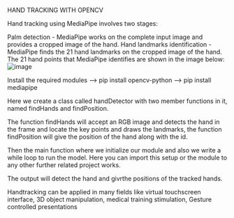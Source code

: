 HAND TRACKING WITH OPENCV

Hand tracking using MediaPipe involves two stages:

Palm detection - MediaPipe works on the complete input image and provides a cropped image of the hand.
Hand landmarks identification - MediaPipe finds the 21 hand landmarks on the cropped image of the hand.
The 21 hand points that MediaPipe identifies are shown in the image below:
![image](https://github.com/Priyavarthini08/HandTracking/assets/145207599/bb2312f2-7fa8-4669-86d4-38eef62f505d)

Install the required modules
–> pip install opencv-python
–> pip install mediapipe

Here we create a class called handDetector with two member functions in it, named findHands and findPosition.

The function findHands will accept an RGB image and detects the hand in the frame and locate the key points and draws the landmarks, the function findPosition will give the position of the hand along with the id.

Then the main function where we initialize our module and also we write a while loop to run the model. Here you can import this setup or the module to any other further related project works.

The output will detect the hand and givrthe positions of the tracked hands.

Handtracking can be applied in many fields like virtual touchscreen interface, 3D object manipulation, medical training stimulation, Gesture controlled presentations

